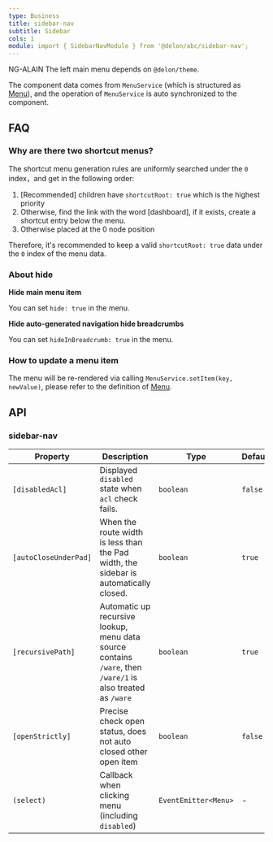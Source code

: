 ```yaml
---
type: Business
title: sidebar-nav
subtitle: Sidebar
cols: 1
module: import { SidebarNavModule } from '@delon/abc/sidebar-nav';
---
```


NG-ALAIN The left main menu depends on `@delon/theme`.

The component data comes from `MenuService` (which is structured as [Menu](/theme/menu#Menu)), and the operation of `MenuService` is auto synchronized to the component.

## FAQ

### Why are there two shortcut menus?

The shortcut menu generation rules are uniformly searched under the `0` index，and get in the following order:

1. [Recommended] children have `shortcutRoot: true` which is the highest priority
2. Otherwise, find the link with the word [dashboard], if it exists, create a shortcut entry below the menu.
3. Otherwise placed at the 0 node position

Therefore, it's recommended to keep a valid `shortcutRoot: true` data under the `0` index of the menu data.

### About hide

**Hide main menu item**

You can set `hide: true` in the menu.

**Hide auto-generated navigation hide breadcrumbs**

You can set `hideInBreadcrumb: true` in the menu.

### How to update a menu item

The menu will be re-rendered via calling `MenuService.setItem(key, newValue)`, please refer to the definition of [Menu](/theme/menu#Menu).

## API

### sidebar-nav

| Property | Description | Type | Default |
|----------|-------------|------|---------|
| `[disabledAcl]` | Displayed `disabled` state when `acl` check fails. | `boolean` | `false` |
| `[autoCloseUnderPad]` | When the route width is less than the Pad width, the sidebar is automatically closed. | `boolean` | `true` |
| `[recursivePath]` | Automatic up recursive lookup, menu data source contains `/ware`, then `/ware/1` is also treated as `/ware` | `boolean` | `true` |
| `[openStrictly]` | Precise check open status, does not auto closed other open item | `boolean` | `false` |
| `(select)` | Callback when clicking menu (including `disabled`) | `EventEmitter<Menu>` | - |
